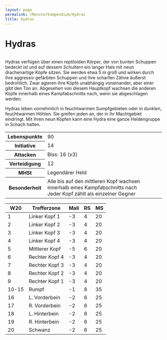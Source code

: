 ```yaml
---
layout: page
permalink: /Monsterkompendium/Hydras
title: Hydras
---
```


# Hydras

<img alt="" src="{{ site.baseurl }}/assets/images/monster/tn2/hydra.jpg"/>

Hydras verfügen über einen reptiloiden Körper, der von bunten Schuppen bedeckt ist und auf dessem Schultern ein langer Hals mit neun drachenartige Köpfe sitzen. Sie werden etwa 5 m groß und wirken durch ihre aggressiv gefärbten Schuppen und ihre scharfen Zähne äußerst bedrohlich. Zwar agieren ihre Köpfe unabhängig voneinander, aber einer gibt den Ton an. Abgesehen von diesem Hauptkopf wachsen die anderen Köpfe innerhalb eines Kampfabschnitts nach, wenn sie abgeschlagen werden.

Hydras leben vornehmlich in feuchtwarmen Sumpfgebieten oder in dunklen, feuchtwarmen Höhlen. Sie greifen jeden an, der in ihr Machtgebiet eindringt. Mit ihren neun Köpfen kann eine Hydra eine ganze Heldengruppe in Schach halten.

<table  >
<tbody>
<tr><th>Lebenspunkte</th><td>90</td></tr>
<tr><th>Initiative</th><td>14</td></tr>
<tr><th>Attacken</th><td>Biss: 16 (x3)</td></tr>
<tr><th>Verteidigung</th><td>12</td></tr>
<tr><th>MHSt</th><td>Legendärer Held</td></tr>
<tr><th>Besonderheit</th><td>Alle bis auf den mittleren Kopf wachsen innerhalb eines Kampfabschnitts nach<br/>
Jeder Kopf zählt als einzelner Gegner</td></tr>
</tbody>
</table>
<table  >
<thead>
<tr><th>W20</th><th>Trefferzone</th><th>Mali</th><th>RS</th><th>MS</th></tr>
</thead>
<tbody>
<tr><td>1</td><td>Linker Kopf 1</td><td>-3</td><td>4</td><td>20</td></tr>
<tr><td>2</td><td>Linker Kopf 2</td><td>-3</td><td>4</td><td>20</td></tr>
<tr><td>3</td><td>Linker Kopf 3</td><td>-3</td><td>4</td><td>20</td></tr>
<tr><td>4</td><td>Linker Kopf 4</td><td>-3</td><td>4</td><td>20</td></tr>
<tr><td>5</td><td>Mittlerer Kopf</td><td>-5</td><td>6</td><td>20</td></tr>
<tr><td>6</td><td>Rechter Kopf 4</td><td>-3</td><td>4</td><td>20</td></tr>
<tr><td>7</td><td>Rechter Kopf 3</td><td>-3</td><td>4</td><td>20</td></tr>
<tr><td>8</td><td>Rechter Kopf 2</td><td>-3</td><td>4</td><td>20</td></tr>
<tr><td>9</td><td>Rechter Kopf 1</td><td>-3</td><td>4</td><td>20</td></tr>
<tr><td>10-15</td><td>Rumpf</td><td>-1</td><td>8</td><td>35</td></tr>
<tr><td>16</td><td>L. Vorderbein</td><td>-2</td><td>6</td><td>25</td></tr>
<tr><td>17</td><td>R. Vorderbein</td><td>-2</td><td>6</td><td>25</td></tr>
<tr><td>18</td><td>L. Hinterbein</td><td>-2</td><td>6</td><td>25</td></tr>
<tr><td>19</td><td>R. Hinterbein</td><td>-2</td><td>6</td><td>25</td></tr>
<tr><td>20</td><td>Schwanz</td><td>-2</td><td>6</td><td>25</td></tr>
</tbody>
</table>
